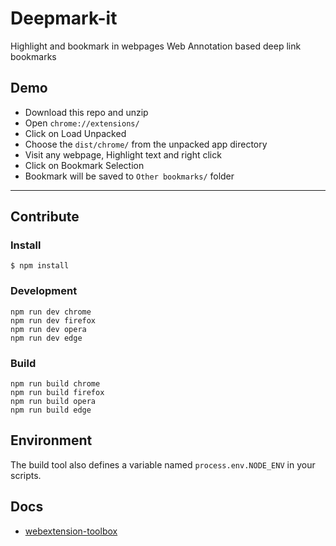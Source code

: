 # Deepmark-it

Highlight and bookmark in webpages
Web Annotation based deep link bookmarks

## Demo
- Download this repo and unzip
- Open `chrome://extensions/`
- Click on Load Unpacked
- Choose the `dist/chrome/` from the unpacked app directory
- Visit any webpage, Highlight text and right click
- Click on Bookmark Selection 
- Bookmark will be saved to `Other bookmarks/` folder

------

## Contribute
### Install

	$ npm install

### Development

    npm run dev chrome
    npm run dev firefox
    npm run dev opera
    npm run dev edge

### Build

    npm run build chrome
    npm run build firefox
    npm run build opera
    npm run build edge

## Environment

The build tool also defines a variable named `process.env.NODE_ENV` in your scripts. 

## Docs

* [webextension-toolbox](https://github.com/HaNdTriX/webextension-toolbox)


